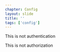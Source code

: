 ```yaml
---
chapter: Config
layout: slide
title: ''
tags: ['config']
---
```


<div class="sticky">
	<span><i class="icon-warning-sign"> </i></span>
	<p>This is not <span class="danger">authentication</span></p>
	<p>This is not <span class="danger">authorization</span></p>
</div>